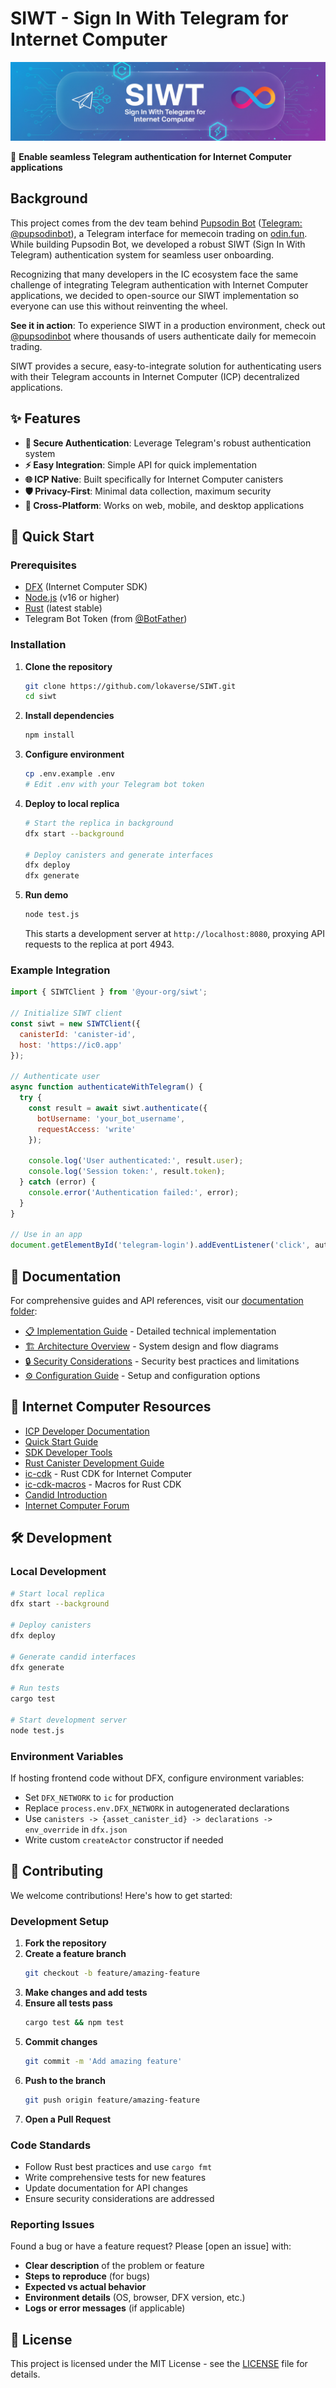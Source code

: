 # SIWT - Sign In With Telegram for Internet Computer

![SIWT Header](.github/assets/SIWT%20header.png)

🚀 **Enable seamless Telegram authentication for Internet Computer applications**

## Background 

This project comes from the dev team behind [Pupsodin Bot](https://pupsbot.com/) ([Telegram: @pupsodinbot](https://t.me/pupsodinbot)), a Telegram interface for memecoin trading on [odin.fun](https://odin.fun). While building Pupsodin Bot, we developed a robust SIWT (Sign In With Telegram) authentication system for seamless user onboarding.

Recognizing that many developers in the IC ecosystem face the same challenge of integrating Telegram authentication with Internet Computer applications, we decided to open-source our SIWT implementation so everyone can use this without reinventing the wheel.

**See it in action**: To experience SIWT in a production environment, check out [@pupsodinbot](https://t.me/pupsodinbot) where thousands of users authenticate daily for memecoin trading.

SIWT provides a secure, easy-to-integrate solution for authenticating users with their Telegram accounts in Internet Computer (ICP) decentralized applications.

## ✨ Features

- **🔐 Secure Authentication**: Leverage Telegram's robust authentication system
- **⚡ Easy Integration**: Simple API for quick implementation
- **🌐 ICP Native**: Built specifically for Internet Computer canisters
- **🛡️ Privacy-First**: Minimal data collection, maximum security
- **📱 Cross-Platform**: Works on web, mobile, and desktop applications

## 🚀 Quick Start

### Prerequisites

- [DFX](https://internetcomputer.org/docs/current/developer-docs/setup/install/) (Internet Computer SDK)
- [Node.js](https://nodejs.org/) (v16 or higher)
- [Rust](https://rustup.rs/) (latest stable)
- Telegram Bot Token (from [@BotFather](https://t.me/botfather))

### Installation

1. **Clone the repository**
   ```bash
   git clone https://github.com/lokaverse/SIWT.git
   cd siwt
   ```

2. **Install dependencies**
   ```bash
   npm install
   ```

3. **Configure environment**
   ```bash
   cp .env.example .env
   # Edit .env with your Telegram bot token
   ```

4. **Deploy to local replica**
   ```bash
   # Start the replica in background
   dfx start --background
   
   # Deploy canisters and generate interfaces
   dfx deploy
   dfx generate
   ```

5. **Run demo**
   ```bash
   node test.js
   ```
   
   This starts a development server at `http://localhost:8080`, proxying API requests to the replica at port 4943.

### Example Integration

```javascript
import { SIWTClient } from '@your-org/siwt';

// Initialize SIWT client
const siwt = new SIWTClient({
  canisterId: 'canister-id',
  host: 'https://ic0.app'
});

// Authenticate user
async function authenticateWithTelegram() {
  try {
    const result = await siwt.authenticate({
      botUsername: 'your_bot_username',
      requestAccess: 'write'
    });
    
    console.log('User authenticated:', result.user);
    console.log('Session token:', result.token);
  } catch (error) {
    console.error('Authentication failed:', error);
  }
}

// Use in an app
document.getElementById('telegram-login').addEventListener('click', authenticateWithTelegram);
```

## 📖 Documentation

For comprehensive guides and API references, visit our [documentation folder](./docs/):

- [📋 Implementation Guide](./docs/SIWT_IMPLEMENTATION.md) - Detailed technical implementation
- [🏗️ Architecture Overview](./docs/) - System design and flow diagrams
- [🔒 Security Considerations](./docs/) - Security best practices and limitations
- [⚙️ Configuration Guide](./docs/) - Setup and configuration options

## 🔗 Internet Computer Resources

- [ICP Developer Documentation](https://internetcomputer.org/docs/current/developer-docs/)
- [Quick Start Guide](https://internetcomputer.org/docs/current/developer-docs/setup/deploy-locally)
- [SDK Developer Tools](https://internetcomputer.org/docs/current/developer-docs/setup/install)
- [Rust Canister Development Guide](https://internetcomputer.org/docs/current/developer-docs/backend/rust/)
- [ic-cdk](https://docs.rs/ic-cdk) - Rust CDK for Internet Computer
- [ic-cdk-macros](https://docs.rs/ic-cdk-macros) - Macros for Rust CDK
- [Candid Introduction](https://internetcomputer.org/docs/current/developer-docs/backend/candid/)
- [Internet Computer Forum](https://forum.dfinity.org/)

## 🛠️ Development

### Local Development

```bash
# Start local replica
dfx start --background

# Deploy canisters
dfx deploy

# Generate candid interfaces
dfx generate

# Run tests
cargo test

# Start development server
node test.js
```

### Environment Variables

If hosting frontend code without DFX, configure environment variables:

- Set `DFX_NETWORK` to `ic` for production
- Replace `process.env.DFX_NETWORK` in autogenerated declarations
- Use `canisters -> {asset_canister_id} -> declarations -> env_override` in `dfx.json`
- Write custom `createActor` constructor if needed

## 🤝 Contributing

We welcome contributions! Here's how to get started:

### Development Setup

1. **Fork the repository**
2. **Create a feature branch**
   ```bash
   git checkout -b feature/amazing-feature
   ```
3. **Make changes and add tests**
4. **Ensure all tests pass**
   ```bash
   cargo test && npm test
   ```
5. **Commit changes**
   ```bash
   git commit -m 'Add amazing feature'
   ```
6. **Push to the branch**
   ```bash
   git push origin feature/amazing-feature
   ```
7. **Open a Pull Request**

### Code Standards

- Follow Rust best practices and use `cargo fmt`
- Write comprehensive tests for new features
- Update documentation for API changes
- Ensure security considerations are addressed

### Reporting Issues

Found a bug or have a feature request? Please [open an issue] with:

- **Clear description** of the problem or feature
- **Steps to reproduce** (for bugs)
- **Expected vs actual behavior**
- **Environment details** (OS, browser, DFX version, etc.)
- **Logs or error messages** (if applicable)

## 📄 License

This project is licensed under the MIT License - see the [LICENSE](./LICENSE) file for details.
